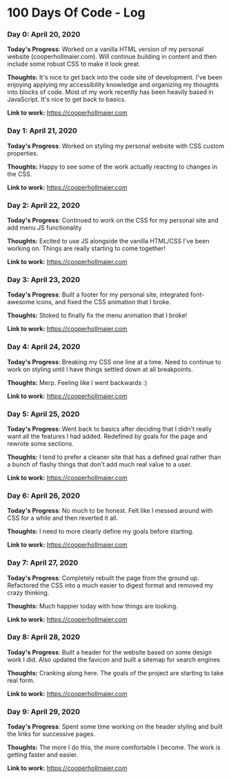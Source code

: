 # 100 Days Of Code - Log

### Day 0: April 20, 2020

**Today's Progress**: Worked on a vanilla HTML version of my personal website (cooperhollmaier.com). Will continue building in content and then include some robust CSS to make it look great.

**Thoughts:** It's nice to get back into the code site of development. I've been enjoying applying my accessibility knowledge and organizing my thoughts into blocks of code. Most of my work recently has been heavily based in JavaScript. It's nice to get back to basics.

**Link to work:** https://cooperhollmaier.com

### Day 1: April 21, 2020

**Today's Progress**: Worked on styling my personal website with CSS custom properties.

**Thoughts:** Happy to see some of the work actually reacting to changes in the CSS.

**Link to work:** https://cooperhollmaier.com

### Day 2: April 22, 2020

**Today's Progress**: Continued to work on the CSS for my personal site and add menu JS functionality

**Thoughts:** Excited to use JS alongside the vanilla HTML/CSS I've been working on. Things are really starting to come together!

**Link to work:** https://cooperhollmaier.com

### Day 3: April 23, 2020

**Today's Progress**: Built a footer for my personal site, integrated font-awesome icons, and fixed the CSS animation that I broke.

**Thoughts:** Stoked to finally fix the menu animation that I broke!

**Link to work:** https://cooperhollmaier.com

### Day 4: April 24, 2020

**Today's Progress**: Breaking my CSS one line at a time. Need to continue to work on styling until I have things settled down at all breakpoints.

**Thoughts:** Merp. Feeling like I went backwards :)

**Link to work:** https://cooperhollmaier.com

### Day 5: April 25, 2020

**Today's Progress**: Went back to basics after deciding that I didn't really want all the features I had added. Redefined by goals for the page and rewrote some sections.

**Thoughts:** I tend to prefer a cleaner site that has a defined goal rather than a bunch of flashy things that don't add much real value to a user.

**Link to work:** https://cooperhollmaier.com

### Day 6: April 26, 2020

**Today's Progress**: No much to be honest. Felt like I messed around with CSS for a while and then reverted it all.

**Thoughts:** I need to more clearly define my goals before starting.

**Link to work:** https://cooperhollmaier.com

### Day 7: April 27, 2020

**Today's Progress**: Completely rebuilt the page from the ground up. Refactored the CSS into a much easier to digest format and removed my crazy thinking.

**Thoughts:** Much happier today with how things are looking.

**Link to work:** https://cooperhollmaier.com

### Day 8: April 28, 2020

**Today's Progress**: Built a header for the website based on some design work I did. Also updated the favicon and built a sitemap for search engines

**Thoughts:** Cranking along here. The goals of the project are starting to take real form.

**Link to work:** https://cooperhollmaier.com

### Day 9: April 29, 2020

**Today's Progress**: Spent some time working on the header styling and built the links for successive pages.

**Thoughts:** The more I do this, the more comfortable I become. The work is getting faster and easier.

**Link to work:** https://cooperhollmaier.com
